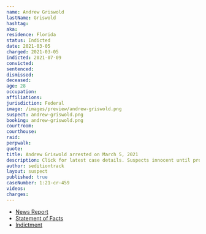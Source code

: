 ```yaml
---
name: Andrew Griswold
lastName: Griswold
hashtag:
aka:
residence: Florida
status: Indicted
date: 2021-03-05
charged: 2021-03-05
indicted: 2021-07-09
convicted:
sentenced:
dismissed:
deceased:
age: 28
occupation:
affiliations:
jurisdiction: Federal
image: /images/preview/andrew-griswold.png
suspect: andrew-griswold.png
booking: andrew-griswold.png
courtroom:
courthouse:
raid:
perpwalk:
quote:
title: Andrew Griswold arrested on March 5, 2021
description: Click for latest case details. Suspects innocent until proven guilty.
author: seditiontrack
layout: suspect
published: true
caseNumber: 1:21-cr-459
videos:
charges:
---
```

- [News Report](https://www.wkrg.com/news/niceville-man-arrested-in-connection-to-u-s-capitol-riot/)
- [Statement of Facts](https://www.justice.gov/usao-dc/case-multi-defendant/file/1378646/download)
- [Indictment](https://www.justice.gov/usao-dc/case-multi-defendant/file/1412506/download)
